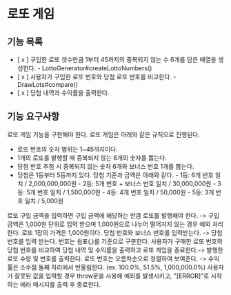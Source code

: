 # 로또 게임

## 기능 목록

- [ x ] 구입한 로또 갯수만큼 1부터 45까지의 중복되지 않는 수 6개를 담은 배열을 생성한다. - LottoGenerator#createLottoNumbers()
- [ x ] 사용자가 구입한 로또 번호와 당첨 로또 번호를 비교한다. - DrawLots#compare()
- [ x ] 당첨 내역과 수익률을 출력한다.

## 기능 요구사항

로또 게임 기능을 구현해야 한다. 로또 게임은 아래와 같은 규칙으로 진행된다.

- 로또 번호의 숫자 범위는 1~45까지이다.
- 1개의 로또를 발행할 때 중복되지 않는 6개의 숫자를 뽑는다.
- 당첨 번호 추첨 시 중복되지 않는 숫자 6개와 보너스 번호 1개를 뽑는다.
- 당첨은 1등부터 5등까지 있다. 당첨 기준과 금액은 아래와 같다. - 1등: 6개 번호 일치 / 2,000,000,000원 - 2등: 5개 번호 + 보너스 번호 일치 / 30,000,000원 - 3등: 5개 번호 일치 / 1,500,000원 - 4등: 4개 번호 일치 / 50,000원 - 5등: 3개 번호 일치 / 5,000원

로또 구입 금액을 입력하면 구입 금액에 해당하는 만큼 로또를 발행해야 한다. -> 구입 금액은 1,000원 단위로 입력 받으며 1,000원으로 나누어 떨어지지 않는 경우 예외 처리한다.
로또 1장의 가격은 1,000원이다.
당첨 번호와 보너스 번호를 입력받는다. -> 당첨 번호를 입력 받는다. 번호는 쉼표(,)를 기준으로 구분한다.
사용자가 구매한 로또 번호와 당첨 번호를 비교하여 당첨 내역 및 수익률을 출력하고 로또 게임을 종료한다.-> 발행한 로또 수량 및 번호를 출력한다. 로또 번호는 오름차순으로 정렬하여 보여준다.
-> 수익률은 소수점 둘째 자리에서 반올림한다. (ex. 100.0%, 51.5%, 1,000,000.0%)
사용자가 잘못된 값을 입력할 경우 throw문을 사용해 예외를 발생시키고, "[ERROR]"로 시작하는 에러 메시지를 출력 후 종료한다.
